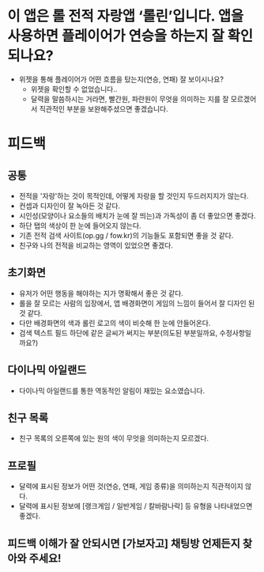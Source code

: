 # 이 앱은 롤 전적 자랑앱 ‘롤린’입니다. 앱을 사용하면 플레이어가 연승을 하는지 잘 확인되나요?

- 위젯을 통해 플레이어가 어떤 흐름을 탔는지(연승, 연패) 잘 보이시나요?
  - 위젯을 확인할 수 없었습니다..
  - 달력을 말씀하시는 거라면, 빨간원, 파란원이 무엇을 의미하는 지를 잘 모르겠어서 직관적인 부분을 보완해주셨으면 좋겠습니다.

# 피드백
## 공통
- 전적을 '자랑'하는 것이 목적인데, 어떻게 자랑을 할 것인지 두드러지지가 않는다.
- 컨셉과 디자인이 잘 녹아든 것 같다.
- 시인성(모양이나 요소들의 배치가 눈에 잘 띄는)과 가독성이 좀 더 좋았으면 좋겠다.
- 하단 탭의 색상이 한 눈에 들어오지 않는다.
- 기존 전적 검색 사이트(op.gg / fow.kr)의 기능들도 포함되면 좋을 것 같다.
- 친구와 나의 전적을 비교하는 영역이 있었으면 좋겠다.

## 초기화면
- 유저가 어떤 행동을 해야하는 지가 명확해서 좋은 것 같다.
- 롤을 잘 모르는 사람의 입장에서, 앱 배경화면이 게임의 느낌이 들어서 잘 디자인 된 것 같다.
- 다만 배경화면의 색과 롤린 로고의 색이 비슷해 한 눈에 안들어온다.
- 검색 텍스트 필드 하단에 같은 글씨가 써지는 부분(의도된 부분일까요, 수정사항일까요?)

## 다이나믹 아일랜드
- 다이나믹 아일랜드를 통한 역동적인 알림이 재밌는 요소였습니다.

## 친구 목록
- 친구 목록의 오른쪽에 있는 원의 색이 무엇을 의미하는지 모르겠다.

## 프로필
- 달력에 표시된 정보가 어떤 것(연승, 연패, 게임 종류)을 의미하는지 직관적이지 않다.
- 달력에 표시된 정보에 [랭크게임 / 일반게임 / 칼바람나락] 등 유형을 나타내었으면 좋겠다.

## 피드백 이해가 잘 안되시면 [가보자고] 채팅방 언제든지 찾아와 주세요!
